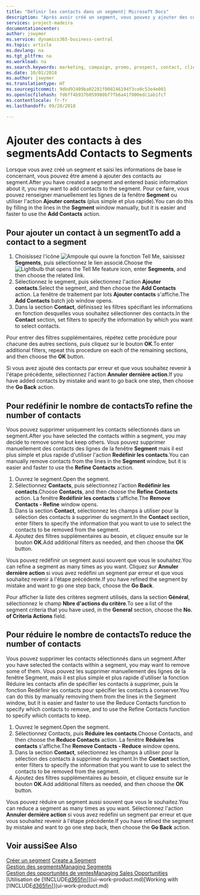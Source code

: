 ```yaml
---
title: "Définir les contacts dans un segment| Microsoft Docs"
description: "Après avoir créé un segment, vous pouvez y ajouter des contacts, par exemple, dans le cadre d'une campagne marketing visant des clients particuliers."
services: project-madeira
documentationcenter: 
author: jswymer
ms.service: dynamics365-business-central
ms.topic: article
ms.devlang: na
ms.tgt_pltfrm: na
ms.workload: na
ms.search.keywords: marketing, campaign, promo, prospect, contact, client, customer
ms.date: 10/01/2018
ms.author: jswymer
ms.translationtype: HT
ms.sourcegitcommit: 9dbd92409ba02281f008246194f3ce0c53e4e001
ms.openlocfilehash: fd6ff4b937b059980bf7fb6a41f000edc1ab1fcf
ms.contentlocale: fr-fr
ms.lasthandoff: 09/28/2018

---
```

# <a name="add-contacts-to-segments"></a><span data-ttu-id="9ba8d-103">Ajouter des contacts à des segments</span><span class="sxs-lookup"><span data-stu-id="9ba8d-103">Add Contacts to Segments</span></span>
<span data-ttu-id="9ba8d-104">Lorsque vous avez créé un segment et saisi les informations de base le concernant, vous pouvez être amené à ajouter des contacts au segment.</span><span class="sxs-lookup"><span data-stu-id="9ba8d-104">After you have created a segment and entered basic information about it, you may want to add contacts to the segment.</span></span> <span data-ttu-id="9ba8d-105">Pour ce faire, vous pouvez renseigner manuellement les lignes de la fenêtre **Segment** ou utiliser l'action **Ajouter contacts** (plus simple et plus rapide).</span><span class="sxs-lookup"><span data-stu-id="9ba8d-105">You can do this by filling in the lines in the **Segment** window manually, but it is easier and faster to use the **Add Contacts** action.</span></span>

## <a name="to-add-a-contact-to-a-segment"></a><span data-ttu-id="9ba8d-106">Pour ajouter un contact à un segment</span><span class="sxs-lookup"><span data-stu-id="9ba8d-106">To add a contact to a segment</span></span>
1. <span data-ttu-id="9ba8d-107">Choisissez l'icône ![Ampoule qui ouvre la fonction Tell Me](media/ui-search/search_small.png "Dites-moi ce que vous voulez faire"), saisissez **Segments**, puis sélectionnez le lien associé.</span><span class="sxs-lookup"><span data-stu-id="9ba8d-107">Choose the ![Lightbulb that opens the Tell Me feature](media/ui-search/search_small.png "Tell me what you want to do") icon, enter **Segments**, and then choose the related link.</span></span>  
2. <span data-ttu-id="9ba8d-108">Sélectionnez le segment, puis sélectionnez l'action **Ajouter contacts**.</span><span class="sxs-lookup"><span data-stu-id="9ba8d-108">Select the segment, and then choose the **Add Contacts** action.</span></span> <span data-ttu-id="9ba8d-109">La fenêtre de traitement par lots **Ajouter contacts** s'affiche.</span><span class="sxs-lookup"><span data-stu-id="9ba8d-109">The **Add Contacts** batch job window opens.</span></span>
3. <span data-ttu-id="9ba8d-110">Dans la section **Contact**, définissez les filtres spécifiant les informations en fonction desquelles vous souhaitez sélectionner des contacts.</span><span class="sxs-lookup"><span data-stu-id="9ba8d-110">In the **Contact** section, set filters to specify the information by which you want to select contacts.</span></span>

<span data-ttu-id="9ba8d-111">Pour entrer des filtres supplémentaires, répétez cette procédure pour chacune des autres sections, puis cliquez sur le bouton **OK**.</span><span class="sxs-lookup"><span data-stu-id="9ba8d-111">To enter additional filters, repeat this procedure on each of the remaining sections, and then choose the **OK** button.</span></span>

<span data-ttu-id="9ba8d-112">Si vous avez ajouté des contacts par erreur et que vous souhaitez revenir à l'étape précédente, sélectionnez l'action **Annuler dernière action**.</span><span class="sxs-lookup"><span data-stu-id="9ba8d-112">If you have added contacts by mistake and want to go back one step, then choose the **Go Back** action.</span></span>

## <a name="to-refine-the-number-of-contacts"></a><span data-ttu-id="9ba8d-113">Pour redéfinir le nombre de contacts</span><span class="sxs-lookup"><span data-stu-id="9ba8d-113">To refine the number of contacts</span></span>
<span data-ttu-id="9ba8d-114">Vous pouvez supprimer uniquement les contacts sélectionnés dans un segment.</span><span class="sxs-lookup"><span data-stu-id="9ba8d-114">After you have selected the contacts within a segment, you may decide to remove some but keep others.</span></span> <span data-ttu-id="9ba8d-115">Vous pouvez supprimer manuellement des contacts des lignes de la fenêtre **Segment** mais il est plus simple et plus rapide d'utiliser l'action **Redéfinir les contacts**.</span><span class="sxs-lookup"><span data-stu-id="9ba8d-115">You can manually remove contacts from the lines in the **Segment** window, but it is easier and faster to use the **Refine Contacts** action.</span></span>

1. <span data-ttu-id="9ba8d-116">Ouvrez le segment.</span><span class="sxs-lookup"><span data-stu-id="9ba8d-116">Open the segment.</span></span>
2. <span data-ttu-id="9ba8d-117">Sélectionnez **Contacts**, puis sélectionnez l'action **Redéfinir les contacts**.</span><span class="sxs-lookup"><span data-stu-id="9ba8d-117">Choose **Contacts**, and then choose the **Refine Contacts** action.</span></span> <span data-ttu-id="9ba8d-118">La fenêtre **Redéfinir les contacts** s'affiche.</span><span class="sxs-lookup"><span data-stu-id="9ba8d-118">The **Remove Contacts - Refine** window opens.</span></span>
3. <span data-ttu-id="9ba8d-119">Dans la section **Contact**, sélectionnez les champs à utiliser pour la sélection des contacts à supprimer du segment.</span><span class="sxs-lookup"><span data-stu-id="9ba8d-119">In the **Contact** section, enter filters to specify the information that you want to use to select the contacts to be removed from the segment.</span></span>
4. <span data-ttu-id="9ba8d-120">Ajoutez des filtres supplémentaires au besoin, et cliquez ensuite sur le bouton **OK**.</span><span class="sxs-lookup"><span data-stu-id="9ba8d-120">Add additional filters as needed, and then choose the **OK** button.</span></span>

<span data-ttu-id="9ba8d-121">Vous pouvez redéfinir un segment aussi souvent que vous le souhaitez.</span><span class="sxs-lookup"><span data-stu-id="9ba8d-121">You can refine a segment as many times as you want.</span></span> <span data-ttu-id="9ba8d-122">Cliquez sur **Annuler dernière action** si vous avez redéfini un segment par erreur et que vous souhaitez revenir à l'étape précédente.</span><span class="sxs-lookup"><span data-stu-id="9ba8d-122">If you have refined the segment by mistake and want to go one step back, choose the **Go Back**.</span></span>

<span data-ttu-id="9ba8d-123">Pour afficher la liste des critères segment utilisés, dans la section **Général**, sélectionnez le champ **Nbre d'actions du critère**.</span><span class="sxs-lookup"><span data-stu-id="9ba8d-123">To see a list of the segment criteria that you have used, in the **General** section, choose the **No. of Criteria Actions** field.</span></span>

## <a name="to-reduce-the-number-of-contacts"></a><span data-ttu-id="9ba8d-124">Pour réduire le nombre de contacts</span><span class="sxs-lookup"><span data-stu-id="9ba8d-124">To reduce the number of contacts</span></span>
<span data-ttu-id="9ba8d-125">Vous pouvez supprimer les contacts sélectionnés dans un segment.</span><span class="sxs-lookup"><span data-stu-id="9ba8d-125">After you have selected the contacts within a segment, you may want to remove some of them.</span></span> <span data-ttu-id="9ba8d-126">Vous pouvez les supprimer manuellement des lignes de la fenêtre Segment, mais il est plus simple et plus rapide d'utiliser la fonction Réduire les contacts afin de spécifier les contacts à supprimer, puis la fonction Redéfinir les contacts pour spécifier les contacts à conserver.</span><span class="sxs-lookup"><span data-stu-id="9ba8d-126">You can do this by manually removing them from the lines in the Segment window, but it is easier and faster to use the Reduce Contacts function to specify which contacts to remove, and to use the Refine Contacts function to specify which contacts to keep.</span></span>

1. <span data-ttu-id="9ba8d-127">Ouvrez le segment.</span><span class="sxs-lookup"><span data-stu-id="9ba8d-127">Open the segment.</span></span>
2. <span data-ttu-id="9ba8d-128">Sélectionnez Contacts, puis **Réduire les contacts**.</span><span class="sxs-lookup"><span data-stu-id="9ba8d-128">Choose Contacts, and then choose the **Reduce Contacts** action.</span></span> <span data-ttu-id="9ba8d-129">La fenêtre **Réduire les contacts** s'affiche.</span><span class="sxs-lookup"><span data-stu-id="9ba8d-129">The **Remove Contacts - Reduce** window opens.</span></span>
3. <span data-ttu-id="9ba8d-130">Dans la section **Contact**, sélectionnez les champs à utiliser pour la sélection des contacts à supprimer du segment.</span><span class="sxs-lookup"><span data-stu-id="9ba8d-130">In the **Contact** section, enter filters to specify the information that you want to use to select the contacts to be removed from the segment.</span></span>
4. <span data-ttu-id="9ba8d-131">Ajoutez des filtres supplémentaires au besoin, et cliquez ensuite sur le bouton **OK**.</span><span class="sxs-lookup"><span data-stu-id="9ba8d-131">Add additional filters as needed, and then choose the **OK** button.</span></span>

<span data-ttu-id="9ba8d-132">Vous pouvez réduire un segment aussi souvent que vous le souhaitez.</span><span class="sxs-lookup"><span data-stu-id="9ba8d-132">You can reduce a segment as many times as you want.</span></span> <span data-ttu-id="9ba8d-133">Sélectionnez l'action **Annuler dernière action** si vous avez redéfini un segment par erreur et que vous souhaitez revenir à l'étape précédente.</span><span class="sxs-lookup"><span data-stu-id="9ba8d-133">If you have refined the segment by mistake and want to go one step back, then choose the **Go Back** action.</span></span>

## <a name="see-also"></a><span data-ttu-id="9ba8d-134">Voir aussi</span><span class="sxs-lookup"><span data-stu-id="9ba8d-134">See Also</span></span>
<span data-ttu-id="9ba8d-135">[Créer un segment](marketing-how-create-segment.md) </span><span class="sxs-lookup"><span data-stu-id="9ba8d-135">[Create a Segment](marketing-how-create-segment.md) </span></span>  
[<span data-ttu-id="9ba8d-136">Gestion des segments</span><span class="sxs-lookup"><span data-stu-id="9ba8d-136">Managing Segments</span></span>](marketing-segments.md)  
[<span data-ttu-id="9ba8d-137">Gestion des opportunités de ventes</span><span class="sxs-lookup"><span data-stu-id="9ba8d-137">Managing Sales Opportunities</span></span>](marketing-manage-sales-opportunities.md)  
<span data-ttu-id="9ba8d-138">[Utilisation de [!INCLUDE[d365fin](includes/d365fin_md.md)]](ui-work-product.md)</span><span class="sxs-lookup"><span data-stu-id="9ba8d-138">[Working with [!INCLUDE[d365fin](includes/d365fin_md.md)]](ui-work-product.md)</span></span>  


